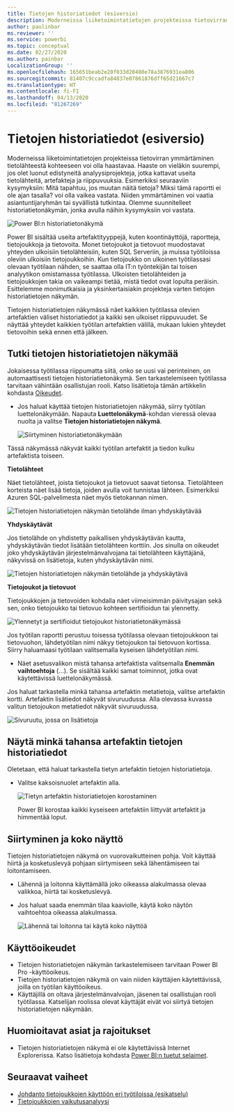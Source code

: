 ```yaml
---
title: Tietojen historiatiedot (esiversio)
description: Moderneissa liiketoimintatietojen projekteissa tietovirran ymmärtäminen tietolähteestä kohteeseen on tärkeä haaste monille asiakkaille.
author: paulinbar
ms.reviewer: ''
ms.service: powerbi
ms.topic: conceptual
ms.date: 02/27/2020
ms.author: painbar
LocalizationGroup: ''
ms.openlocfilehash: 165651beab2e20f033d20480e78a3876931ea806
ms.sourcegitcommit: 81407c9ccadfa84837e07861876dff65d21667c7
ms.translationtype: HT
ms.contentlocale: fi-FI
ms.lasthandoff: 04/13/2020
ms.locfileid: "81267269"
---
```

# <a name="data-lineage-preview"></a>Tietojen historiatiedot (esiversio)
Moderneissa liiketoimintatietojen projekteissa tietovirran ymmärtäminen tietolähteestä kohteeseen voi olla haastavaa. Haaste on vieläkin suurempi, jos olet luonut edistyneitä analyysiprojekteja, jotka kattavat useita tietolähteitä, artefakteja ja riippuvuuksia. Esimerkiksi seuraaviin kysymyksiin: Mitä tapahtuu, jos muutan näitä tietoja? Miksi tämä raportti ei ole ajan tasalla? voi olla vaikea vastata. Niiden ymmärtäminen voi vaatia asiantuntijaryhmän tai syvällistä tutkintaa. Olemme suunnitelleet historiatietonäkymän, jonka avulla näihin kysymyksiin voi vastata.

![Power BI:n historiatietonäkymä](media/service-data-lineage/service-data-lineage-view.png)
 
Power BI sisältää useita artefaktityyppejä, kuten koontinäyttöjä, raportteja, tietojoukkoja ja tietovoita. Monet tietojoukot ja tietovuot muodostavat yhteyden ulkoisiin tietolähteisiin, kuten SQL Serveriin, ja muissa työtiloissa oleviin ulkoisiin tietojoukkoihin. Kun tietojoukko on ulkoinen työtilassasi olevaan työtilaan nähden, se saattaa olla IT:n työntekijän tai toisen analyytikon omistamassa työtilassa. Ulkoisten tietolähteiden ja tietojoukkojen takia on vaikeampi tietää, mistä tiedot ovat lopulta peräisin. Esittelemme monimutkaisia ja yksinkertaisiakin projekteja varten tietojen historiatietojen näkymän.

Tietojen historiatietojen näkymässä näet kaikkien työtilassa olevien artefaktien väliset historiatiedot ja kaikki sen ulkoiset riippuvuudet. Se näyttää yhteydet kaikkien työtilan artefaktien välillä, mukaan lukien yhteydet tietovoihin sekä ennen että jälkeen.

## <a name="explore-lineage-view"></a>Tutki tietojen historiatietojen näkymää

Jokaisessa työtilassa riippumatta siitä, onko se uusi vai perinteinen, on automaattisesti tietojen historiatietonäkymä. Sen tarkastelemiseen työtilassa tarvitaan vähintään osallistujan rooli. Katso lisätietoja tämän artikkelin kohdasta [Oikeudet](#permissions).

* Jos haluat käyttää tietojen historiatietojen näkymää, siirry työtilan luettelonäkymään. Napauta **Luettelonäkymä**-kohdan vieressä olevaa nuolta ja valitse **Tietojen historiatietojen näkymä**.

   ![Siirtyminen historiatietonäkymään](media/service-data-lineage/service-data-lineage-view-select.png)

Tässä näkymässä näkyvät kaikki työtilan artefaktit ja tiedon kulku artefaktista toiseen.

**Tietolähteet**

Näet tietolähteet, joista tietojoukot ja tietovuot saavat tietonsa. Tietolähteen korteista näet lisää tietoja, joiden avulla voit tunnistaa lähteen. Esimerkiksi Azuren SQL-palvelimesta näet myös tietokannan nimen.

![Tietojen historiatietojen näkymän tietolähde ilman yhdyskäytävää](media/service-data-lineage/service-data-lineage-data-source-card.png)
 
**Yhdyskäytävät**

Jos tietolähde on yhdistetty paikallisen yhdyskäytävän kautta, yhdyskäytävän tiedot lisätään tietolähteen korttiin. Jos sinulla on oikeudet joko yhdyskäytävän järjestelmänvalvojana tai tietolähteen käyttäjänä, näkyvissä on lisätietoja, kuten yhdyskäytävän nimi.

![Tietojen historiatietojen näkymän tietolähde ja yhdyskäytävä](media/service-data-lineage/service-data-lineage-data-gateway-card.png)

**Tietojoukot ja tietovuot**
 
Tietojoukkojen ja tietovoiden kohdalla näet viimeisimmän päivitysajan sekä sen, onko tietojoukko tai tietovuo kohteen sertifioidun tai ylennetty.

![Ylennetyt ja sertifioidut tietojoukot historiatietonäkymässä](media/service-data-lineage/service-data-lineage-promoted-certified.png)
 
Jos työtilan raportti perustuu toisessa työtilassa olevaan tietojoukkoon tai tietovuohon, lähdetyötilan nimi näkyy tietojoukon tai tietovuon kortissa. Siirry haluamaasi työtilaan valitsemalla kyseisen lähdetyötilan nimi.

* Näet asetusvalikon mistä tahansa artefaktista valitsemalla **Enemmän vaihtoehtoja** (...). Se sisältää kaikki samat toiminnot, jotka ovat käytettävissä luettelonäkymässä.

Jos haluat tarkastella minkä tahansa artefaktin metatietoja, valitse artefaktin kortti. Artefaktin lisätiedot näkyvät sivuruudussa. Alla olevassa kuvassa valitun tietojoukon metatiedot näkyvät sivuruudussa.

![Sivuruutu, jossa on lisätietoja](media/service-data-lineage/service-data-lineage-side-pane.png)
 
## <a name="show-lineage-for-any-artifact"></a>Näytä minkä tahansa artefaktin tietojen historiatiedot 

Oletetaan, että haluat tarkastella tietyn artefaktin tietojen historiatietoja.

* Valitse kaksoisnuolet artefaktin alla.

   ![Tietyn artefaktin historiatietojen korostaminen](media/service-data-lineage/service-data-lineage-specific-artifact.png)

   Power BI korostaa kaikki kyseiseen artefaktiin liittyvät artefaktit ja himmentää loput. 

## <a name="navigation-and-full-screen"></a>Siirtyminen ja koko näyttö 

Tietojen historiatietojen näkymä on vuorovaikutteinen pohja. Voit käyttää hiirtä ja kosketuslevyä pohjaan siirtymiseen sekä lähentämiseen tai loitontamiseen.

* Lähennä ja loitonna käyttämällä joko oikeassa alakulmassa olevaa valikkoa, hiirtä tai kosketuslevyä.
* Jos haluat saada enemmän tilaa kaaviolle, käytä koko näytön vaihtoehtoa oikeassa alakulmassa. 

    ![Lähennä tai loitonna tai käytä koko näyttöä](media/service-data-lineage/service-data-lineage-zoom.png)

## <a name="permissions"></a>Käyttöoikeudet

* Tietojen historiatietojen näkymän tarkastelemiseen tarvitaan Power BI Pro -käyttöoikeus.
* Tietojen historiatietojen näkymä on vain niiden käyttäjien käytettävissä, joilla on työtilan käyttöoikeus.
* Käyttäjillä on oltava järjestelmänvalvojan, jäsenen tai osallistujan rooli työtilassa. Katselijan roolissa olevat käyttäjät eivät voi siirtyä tietojen historiatietojen näkymään.


## <a name="considerations-and-limitations"></a>Huomioitavat asiat ja rajoitukset

- Tietojen historiatietojen näkymä ei ole käytettävissä Internet Explorerissa. Katso lisätietoja kohdasta [Power BI:n tuetut selaimet](../power-bi-browsers.md).

## <a name="next-steps"></a>Seuraavat vaiheet

* [Johdanto tietojoukkojen käyttöön eri työtiloissa (esikatselu)](../service-datasets-across-workspaces.md)
* [Tietojoukkojen vaikutusanalyysi](service-dataset-impact-analysis.md)

